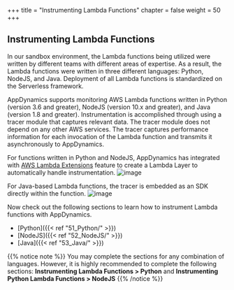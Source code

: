+++
title = "Instrumenting Lambda Functions"
chapter = false
weight = 50
+++

## Instrumenting Lambda Functions

In our sandbox environment, the Lambda functions being utilized were written by different teams with different areas of expertise. As a result, the Lambda functions were written in three different languages: Python, NodeJS, and Java. Deployment of all Lambda functions is standardized on the Serverless framework.

AppDynamics supports monitoring AWS Lambda functions written in Python (version 3.6 and greater), NodeJS (version 10.x and greater), and Java (version 1.8 and greater). Instrumentation is accomplished through using a tracer module that captures relevant data. The tracer module does not depend on any other AWS services. The tracer captures performance information for each invocation of the Lambda function and transmits it asynchronously to AppDynamics.

For functions written in Python and NodeJS, AppDynamics has integrated with [AWS Lambda Extensions](https://aws.amazon.com/blogs/aws/getting-started-with-using-your-favorite-operational-tools-on-aws-lambda-extensions-are-now-generally-available/) feature to create a Lambda Layer to automatically handle instrumentation.
![image](/images/instrumenting_lambda_functions/Node_Python_Lambda_Layer.png)

For Java-based Lambda functions, the tracer is embedded as an SDK directly within the function.
![image](/images/instrumenting_lambda_functions/How_It_Works.png)

Now check out the following sections to learn how to instrument Lambda functions with AppDynamics.

- [Python]({{< ref "51_Python/" >}})
- [NodeJS]({{< ref "52_NodeJS/" >}})
- [Java]({{< ref "53_Java/" >}})

{{% notice note %}}
You may complete the sections for any combination of languages. However, it is highly recommended to complete the following sections: **Instrumenting Lambda Functions > Python** and **Instrumenting Python Lambda Functions > NodeJS**
{{% /notice %}}
